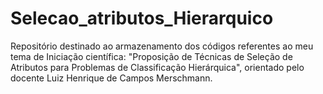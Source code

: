 # Selecao_atributos_Hierarquico
Repositório destinado ao armazenamento dos códigos referentes ao meu tema de Iniciação científica: "Proposição de Técnicas de Seleção de Atributos para Problemas de Classificação Hierárquica", orientado pelo docente Luiz Henrique de Campos Merschmann.
